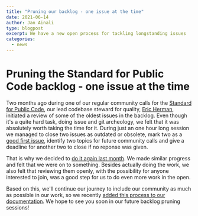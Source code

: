 ```yaml
---
title: "Pruning our backlog - one issue at the time"
date: 2021-06-14
author: Jan Ainali
type: blogpost
excerpt: We have a new open process for tackling longstanding issues
categories:
  - news
---
```


# Pruning the Standard for Public Code backlog - one issue at the time

Two months ago during one of our regular community calls for the [Standard for Public Code](https://standard.publiccode.net), our lead codebase steward for quality, [Eric Herman](https://publiccode.net/who-we-are/team/eric-herman.html), initiated a review of some of the oldest issues in the backlog.
Even though it's a quite hard task, doing issue and git archeology, we felt that it was absolutely worth taking the time for it.
During just an one hour long session we managed to close two issues as outdated or obsolete, mark two as a [good first issue](https://github.com/publiccodenet/standard/issues?q=is%3Aissue+is%3Aopen+label%3A%22good+first+issue%22), identify two topics for future community calls and give a deadline for another two to close if no reponse was given.

That is why we decided to [do it again last month](https://blog.publiccode.net/community%20call/2021/05/20/pruning-the-oldest-issues.html).
We made similar progress and felt that we were on to something.
Besides actually doing the work, we also felt that reviewing them openly, with the possibility for anyone interested to join, was a good step for us to do even more work in the open.

Based on this, we'll continue our journey to include our community as much as possible in our work, so we recently [added this process to our documentation](https://github.com/publiccodenet/about/pull/932).
We hope to see you soon in our future backlog pruning sessions!
